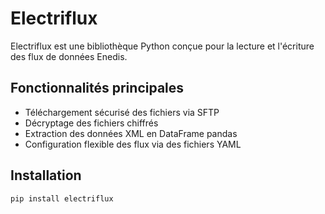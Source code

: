 # Electriflux

Electriflux est une bibliothèque Python conçue pour la lecture et l'écriture des flux de données Enedis.

## Fonctionnalités principales

- Téléchargement sécurisé des fichiers via SFTP
- Décryptage des fichiers chiffrés
- Extraction des données XML en DataFrame pandas
- Configuration flexible des flux via des fichiers YAML

## Installation

```bash
pip install electriflux
```
